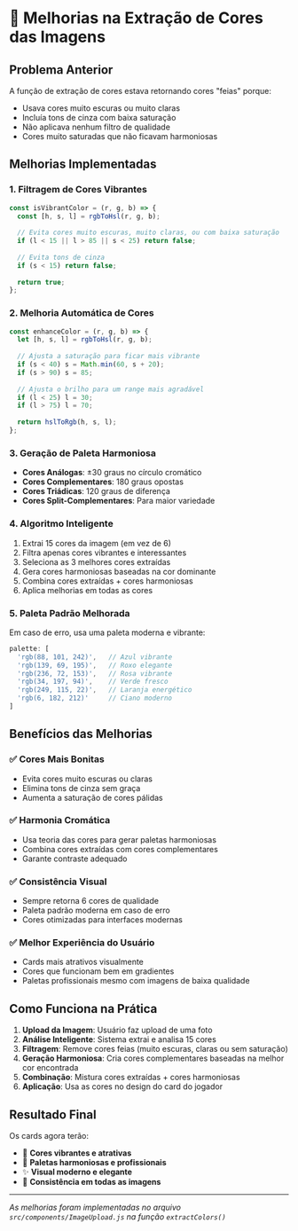 # 🎨 Melhorias na Extração de Cores das Imagens

## Problema Anterior

A função de extração de cores estava retornando cores "feias" porque:
- Usava cores muito escuras ou muito claras
- Incluía tons de cinza com baixa saturação
- Não aplicava nenhum filtro de qualidade
- Cores muito saturadas que não ficavam harmoniosas

## Melhorias Implementadas

### 1. **Filtragem de Cores Vibrantes**
```javascript
const isVibrantColor = (r, g, b) => {
  const [h, s, l] = rgbToHsl(r, g, b);
  
  // Evita cores muito escuras, muito claras, ou com baixa saturação
  if (l < 15 || l > 85 || s < 25) return false;
  
  // Evita tons de cinza
  if (s < 15) return false;
  
  return true;
};
```

### 2. **Melhoria Automática de Cores**
```javascript
const enhanceColor = (r, g, b) => {
  let [h, s, l] = rgbToHsl(r, g, b);
  
  // Ajusta a saturação para ficar mais vibrante
  if (s < 40) s = Math.min(60, s + 20);
  if (s > 90) s = 85;
  
  // Ajusta o brilho para um range mais agradável
  if (l < 25) l = 30;
  if (l > 75) l = 70;
  
  return hslToRgb(h, s, l);
};
```

### 3. **Geração de Paleta Harmoniosa**
- **Cores Análogas**: ±30 graus no círculo cromático
- **Cores Complementares**: 180 graus opostas
- **Cores Triádicas**: 120 graus de diferença
- **Cores Split-Complementares**: Para maior variedade

### 4. **Algoritmo Inteligente**
1. Extrai 15 cores da imagem (em vez de 6)
2. Filtra apenas cores vibrantes e interessantes
3. Seleciona as 3 melhores cores extraídas
4. Gera cores harmoniosas baseadas na cor dominante
5. Combina cores extraídas + cores harmoniosas
6. Aplica melhorias em todas as cores

### 5. **Paleta Padrão Melhorada**
Em caso de erro, usa uma paleta moderna e vibrante:
```javascript
palette: [
  'rgb(88, 101, 242)',   // Azul vibrante
  'rgb(139, 69, 195)',   // Roxo elegante
  'rgb(236, 72, 153)',   // Rosa vibrante
  'rgb(34, 197, 94)',    // Verde fresco
  'rgb(249, 115, 22)',   // Laranja energético
  'rgb(6, 182, 212)'     // Ciano moderno
]
```

## Benefícios das Melhorias

### ✅ **Cores Mais Bonitas**
- Evita cores muito escuras ou claras
- Elimina tons de cinza sem graça
- Aumenta a saturação de cores pálidas

### ✅ **Harmonia Cromática**
- Usa teoria das cores para gerar paletas harmoniosas
- Combina cores extraídas com cores complementares
- Garante contraste adequado

### ✅ **Consistência Visual**
- Sempre retorna 6 cores de qualidade
- Paleta padrão moderna em caso de erro
- Cores otimizadas para interfaces modernas

### ✅ **Melhor Experiência do Usuário**
- Cards mais atrativos visualmente
- Cores que funcionam bem em gradientes
- Paletas profissionais mesmo com imagens de baixa qualidade

## Como Funciona na Prática

1. **Upload da Imagem**: Usuário faz upload de uma foto
2. **Análise Inteligente**: Sistema extrai e analisa 15 cores
3. **Filtragem**: Remove cores feias (muito escuras, claras ou sem saturação)
4. **Geração Harmoniosa**: Cria cores complementares baseadas na melhor cor encontrada
5. **Combinação**: Mistura cores extraídas + cores harmoniosas
6. **Aplicação**: Usa as cores no design do card do jogador

## Resultado Final

Os cards agora terão:
- 🎨 **Cores vibrantes e atrativas**
- 🌈 **Paletas harmoniosas e profissionais**
- ✨ **Visual moderno e elegante**
- 🎯 **Consistência em todas as imagens**

---

*As melhorias foram implementadas no arquivo `src/components/ImageUpload.js` na função `extractColors()`*